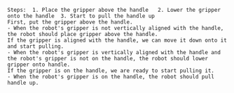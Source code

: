 
    Steps:  1. Place the gripper above the handle   2. Lower the gripper onto the handle  3. Start to pull the handle up
    First, put the gripper above the handle.
    - When the robot's gripper is not vertically aligned with the handle, the robot should place gripper above the handle.
    If the gripper is aligned with the handle, we can move it down onto it and start pulling.
    - When the robot's gripper is vertically aligned with the handle and the robot's gripper is not on the handle, the robot should lower gripper onto handle.
    If the gripper is on the handle, we are ready to start pulling it.
    - When the robot's gripper is on the handle, the robot should pull handle up.